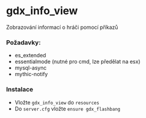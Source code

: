 # gdx_info_view
 Zobrazování informací o hráči pomocí příkazů

### Požadavky:
- es_extended
- essentialmode (nutné pro cmd, lze předělat na esx)
- mysql-async
- mythic-notify

### Instalace
- Vložte `gdx_info_view` do `resources`
- Do `server.cfg` vložte `ensure gdx_flashbang`